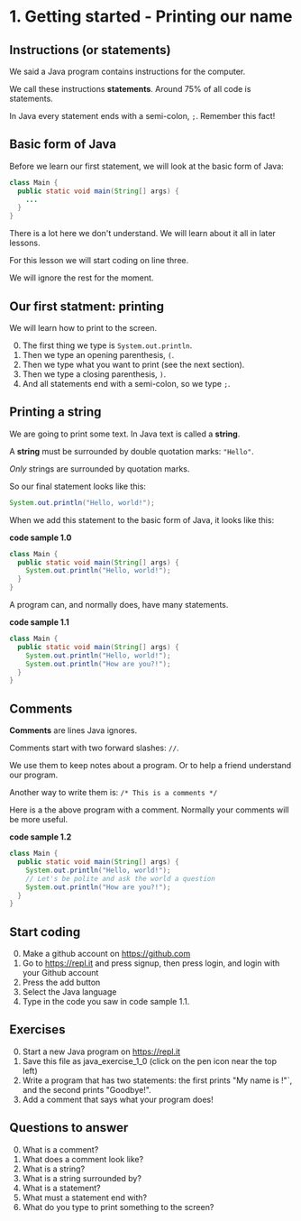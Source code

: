 
# 1. Getting started - Printing our name

## Instructions (or statements)

We said a Java program contains instructions for the computer.

We call these instructions **statements**. Around 75% of all code is statements. 

In Java every statement ends with a semi-colon, `;`. Remember this fact!

## Basic form of Java

Before we learn our first statement, we will look at the basic form of Java:

```java
class Main {
  public static void main(String[] args) {
    ...
  }
}
```

There is a lot here we don't understand. We will learn about it all in later lessons.

For this lesson we will start coding on line three.

We will ignore the rest for the moment.

## Our first statment: printing

We will learn how to print to the screen.

0. The first thing we type is `System.out.println`. 
0. Then we type an opening parenthesis, `(`. 
0. Then we type what you want to print (see the next section).
0. Then we type a closing parenthesis, `)`.
0. And all statements end with a semi-colon, so we type `;`.

## Printing a **string**

We are going to print some text. In Java text is called a **string**.

A **string** must be surrounded by double quotation marks: `"Hello"`.

*Only* strings are surrounded by quotation marks.

So our final statement looks like this:

```java
System.out.println("Hello, world!");
```

When we add this statement to the basic form of Java, it looks like this:

**code sample 1.0**
```java
class Main {
  public static void main(String[] args) {
    System.out.println("Hello, world!");
  }
}
```

A program can, and normally does, have many statements.

**code sample 1.1**
```java
class Main {
  public static void main(String[] args) {
    System.out.println("Hello, world!");
    System.out.println("How are you?!");
  }
}
```

## Comments

**Comments** are lines Java ignores.

Comments start with two forward slashes: `//`. 

We use them to keep notes about a program. Or to help a friend understand our program.

Another way to write them is: `/* This is a comments */`

Here is a the above program with a comment. Normally your comments will be more useful.

**code sample 1.2**

```java
class Main {
  public static void main(String[] args) {
    System.out.println("Hello, world!");
    // Let's be polite and ask the world a question
    System.out.println("How are you?!");
  }
}
```

## Start coding ##

0. Make a github account on https://github.com
0. Go to https://repl.it and press signup, then press login, and login with your Github account
0. Press the add button
0. Select the Java language
0. Type in the code you saw in code sample 1.1.

## Exercises ##

0. Start a new Java program on https://repl.it
0. Save this file as java_exercise_1_0 (click on the pen icon near the top left)
0. Write a program that has two statements: the first prints "My name is <insert your name here>!"`, and the second prints "Goodbye!".
0. Add a comment that says what your program does!

## Questions to answer ##

0. What is a comment?
0. What does a comment look like?
0. What is a string?
0. What is a string surrounded by?
0. What is a statement?
0. What must a statement end with?
0. What do you type to print something to the screen?
